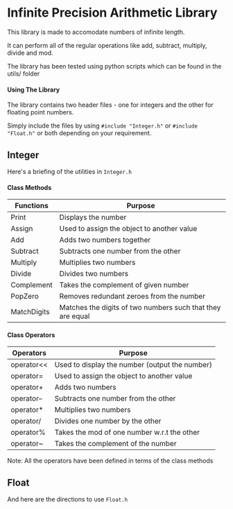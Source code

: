# Infinite Precision Arithmetic Library

This library is made to accomodate numbers of infinite length. 

It can perform all of the regular operations like add, subtract, multiply, divide and mod.

The library has been tested using python scripts which can be found in the utils/ folder

#### Using The Library

The library contains two header files - one for integers and the other for floating point numbers.

Simply include the files by using `#include "Integer.h"` or `#include "Float.h"` or both depending on your requirement.

## Integer
Here's a briefing of the utilities in `Integer.h`

#### Class Methods
| Functions | Purpose | 
| --------- | --------- |
| Print | Displays the number |
| Assign | Used to assign the object to another value |
| Add | Adds two numbers together | 
| Subtract | Subtracts one number from the other | 
| Multiply | Multiplies two numbers | 
| Divide | Divides two numbers | 
| Complement | Takes the complement of given number | 
| PopZero | Removes redundant zeroes from the number | 
| MatchDigits | Matches the digits of two numbers such that they are equal |

#### Class Operators
| Operators | Purpose |
| --------- | ------- |
| operator<< | Used to display the number (output the number) |
| operator= | Used to assign the object to another value | 
| operator+ | Adds two numbers |
| operator– | Subtracts one number from the other |
| operator* | Multiplies two numbers |
| operator/ | Divides one number by the other |
| operator% | Takes the mod of one number w.r.t the other |
| operator~ | Takes the complement of the number | 

Note: All the operators have been defined in terms of the class methods


## Float
And here are the directions to use `Float.h`
